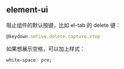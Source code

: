 ## element-ui

阻止组件的默认按键，比如 el-tab 的 delete 键：

```js
@keydown.native.delete.capture.stop
```

如果想展示空格，可以加上样式：

```css
white-space: pre;
```
